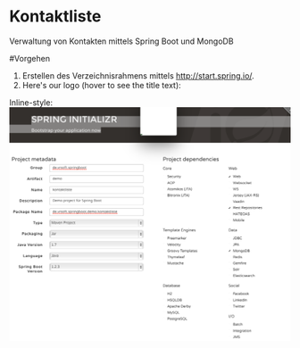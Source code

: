 # Kontaktliste
Verwaltung von Kontakten mittels Spring Boot und MongoDB

#Vorgehen
1. Erstellen des Verzeichnisrahmens mittels http://start.spring.io/.
2. Here's our logo (hover to see the title text):

Inline-style: 
![alt text](spring_boot_initialzr.tiff "Spring Boot Initializr")


